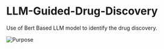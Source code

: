 # LLM-Guided-Drug-Discovery
Use of Bert Based LLM model to identify the drug discovery. 


![Purpose](https://github.com/Vivekanand-Sahu/LLM-Guided-Drug-Discovery/blob/main/files/Screenshot%202025-02-28%20at%2010.11.54%E2%80%AFPM.png)
